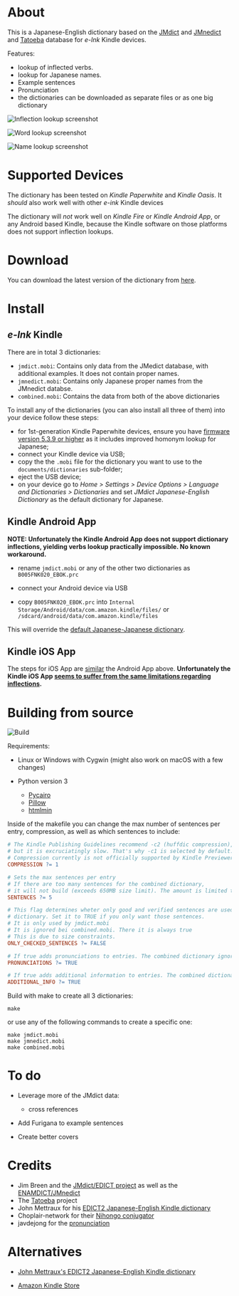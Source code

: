 About
=====

This is a Japanese-English dictionary based on the
[JMdict](http://www.edrdg.org/jmdict/j_jmdict.html) and [JMnedict](https://www.edrdg.org/enamdict/enamdict_doc.html) and [Tatoeba](https://tatoeba.org/) database for
_e-Ink_ Kindle devices.

Features:

* lookup of inflected verbs.
* lookup for Japanese names.
* Example sentences
* Pronunciation
* the dictionaries can be downloaded as separate files or as one big dictionary

<!--
Screenshots were captured inside the Kindle device as explained in
http://blog.blankbaby.com/2012/10/take-a-screenshot-on-a-kindle-paperwhite.html
then processed with ImageMagick's
`mogrify -colorspace gray -level 0%,111.11% -define PNG:compression-level=9`
to look like E-Ink display.
-->

![Inflection lookup screenshot](screenshots/infl.png)

![Word lookup screenshot](screenshots/word.png)

![Name lookup screenshot](screenshots/name.png)

Supported Devices
=================

The dictionary has been tested on _Kindle Paperwhite_ and _Kindle Oasis_.  It _should_ also work
well with other _e-ink_ Kindle devices

The dictionary will *not* work well on _Kindle Fire_ or _Kindle Android App_,
or any Android based Kindle, because the Kindle software on those platforms
does not support inflection lookups.


Download
========

You can download the latest version of the dictionary from
[here](https://github.com/jrfonseca/jmdict-kindle/releases).


Install
=======

_e-Ink_ Kindle
-----------------

There are in total 3 dictionaries:

* `jmdict.mobi`: Contains only data from the JMedict database, with additional examples. It does not contain proper names.
* `jmnedict.mobi`: Contains only Japanese proper names from the JMnedict databse.
* `combined.mobi`: Contains the data from both of the above dictionaries

To install any of the dictionaries (you can also install all three of them) into your device follow these steps:

* for 1st-generation Kindle Paperwhite devices, ensure you have
  [firmware version 5.3.9 or higher](http://www.amazon.com/gp/help/customer/display.html/ref=hp_left_cn?ie=UTF8&nodeId=201064850) as it includes improved homonym lookup for Japanese;
* connect your Kindle device via USB;
* copy the the `.mobi` file for the dictionary you want to use to the `documents/dictionaries` sub-folder;
* eject the USB device;
* on your device go to
  _Home > Settings > Device Options > Language and Dictionaries > Dictionaries_
  and set _JMdict Japanese-English Dictionary_ as the default dictionary for
  Japanese.

Kindle Android App
------------------

**NOTE: Unfortunately the Kindle Android App does not support dictionary inflections, yielding verbs lookup practically impossible. No known workaround.**

* rename `jmdict.mobi` or any of the other two dictionaries as `B005FNK020_EBOK.prc`

* connect your Android device via USB

* copy `B005FNK020_EBOK.prc` into `Internal Storage/Android/data/com.amazon.kindle/files/` or `/sdcard/android/data/com.amazon.kindle/files`

This will override the
[default Japanese-Japanese dictionary](https://kindle.amazon.com/work/daijisen-x5927-x8f9e-japanese-edition-ebook/B005FNK020/B005FNK020).

Kindle iOS App
------------------

The steps for iOS App are [similar](https://learnoutlive.com/add-german-english-dictionary-to-kindle-on-your-ipad-or-iphone-ios/) the Android App above.  **Unfortunately the Kindle iOS App [seems to suffer from the same limitations regarding inflections](https://github.com/jrfonseca/jmdict-kindle/issues/15).**


Building from source
====================

![Build](https://github.com/jrfonseca/jmdict-kindle/workflows/build/badge.svg?branch=master)

Requirements:

* Linux or Windows with Cygwin (might also work on macOS with a few changes)
* Python version 3

  * [Pycairo](http://www.cairographics.org/pycairo)
  * [Pillow](http://pillow.readthedocs.io/en/latest/)
  * [htmlmin](https://htmlmin.readthedocs.io/en/latest/index.html)

Inside of the makefile you can change the max number of sentences per entry, compression, as well as which sentences to include:

```makefile
# The Kindle Publishing Guidelines recommend -c2 (huffdic compression),
# but it is excruciatingly slow. That's why -c1 is selected by default.
# Compression currently is not officially supported by Kindle Previewer according to the documentation
COMPRESSION ?= 1

# Sets the max sentences per entry
# If there are too many sentences for the combined dictionary,
# it will not build (exceeds 650MB size limit). The amount is limited to 0 in this makefile for the combined.mobi
SENTENCES ?= 5

# This flag determines wheter only good and verified sentences are used in the
# dictionary. Set it to TRUE if you only want those sentences.
# It is only used by jmdict.mobi
# It is ignored bei combined.mobi. There it is always true
# This is due to size constraints.
ONLY_CHECKED_SENTENCES ?= FALSE

# If true adds pronunciations to entries. The combined dictionary ignores this flag due to size constraints
PRONUNCIATIONS ?= TRUE

# If true adds additional information to entries. The combined dictionary ignores this flag due to size constraints
ADDITIONAL_INFO ?= TRUE
```

Build with make to create all 3 dictionaries:
```
make
```
or use any of the following commands to create a specific one:
```
make jmdict.mobi
make jmnedict.mobi
make combined.mobi
```

To do
=====

* Leverage more of the JMdict data:

  * cross references
* Add Furigana to example sentences
* Create better covers


Credits
=======

* Jim Breen and the [JMdict/EDICT project](http://www.edrdg.org/jmdict/j_jmdict.html) as well as the [ENAMDICT/JMnedict](https://www.edrdg.org/enamdict/enamdict_doc.html)
* The [Tatoeba](https://tatoeba.org/) project
* John Mettraux for his [EDICT2 Japanese-English Kindle dictionary](https://github.com/jmettraux/edict2-kindle)
* Choplair-network for their [Nihongo conjugator](http://www.choplair.org/?Nihongo%20conjugator)
* javdejong for the [pronunciation](https://github.com/javdejong/nhk-pronunciation)


Alternatives
============

* [John Mettraux's EDICT2 Japanese-English Kindle dictionary](https://github.com/jmettraux/edict2-kindle)

* [Amazon Kindle Store](http://www.amazon.com/s/url=search-alias%3Ddigital-text&field-keywords=japanese+english+dictionary)
